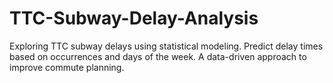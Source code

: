 # TTC-Subway-Delay-Analysis
Exploring TTC subway delays using statistical modeling. Predict delay times based on occurrences and days of the week. A data-driven approach to improve commute planning.
